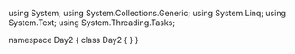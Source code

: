 ﻿using System;
using System.Collections.Generic;
using System.Linq;
using System.Text;
using System.Threading.Tasks;

namespace Day2
{
    class Day2
    {
    }
}
